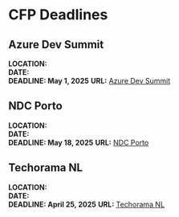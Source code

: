 # CFP Deadlines



## Azure Dev Summit ##
**LOCATION:**  
**DATE:**  
**DEADLINE: May 1, 2025** 
**URL:**  [Azure Dev Summit](https://azuredevsummit.com/call-for-papers)

## NDC Porto ##
**LOCATION:**  
**DATE:**  
**DEADLINE: May 18, 2025** 
**URL:**  [NDC Porto](https://ndcporto.com/call-for-papers/)

## Techorama NL ##
**LOCATION:**  
**DATE:**  
**DEADLINE: April 25, 2025** 
**URL:**  [Techorama NL](https://techorama.nl/call-for-papers/)




